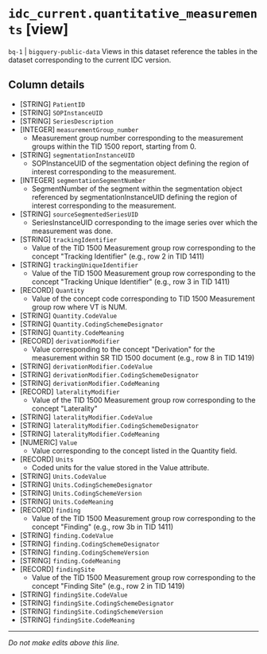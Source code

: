 # `idc_current.quantitative_measurements` [view]
`bq-1` | `bigquery-public-data`
Views in this dataset reference the tables in the dataset corresponding to the current IDC version.

## Column details
* [STRING]    `PatientID`
* [STRING]    `SOPInstanceUID`
* [STRING]    `SeriesDescription`
* [INTEGER]   `measurementGroup_number`
  - Measurement group number corresponding to the measurement groups within the TID 1500 report, starting from 0.
* [STRING]    `segmentationInstanceUID`
  - SOPInstanceUID of the segmentation object defining the region of interest corresponding to the measurement.
* [INTEGER]   `segmentationSegmentNumber`
  - SegmentNumber of the segment within the segmentation object referenced by segmentationInstanceUID defining the region of interest corresponding to the measurement.
* [STRING]    `sourceSegmentedSeriesUID`
  - SeriesInstanceUID corresponding to the image series over which the measurement was done.
* [STRING]    `trackingIdentifier`
  - Value of the TID 1500 Measurement group row corresponding to the concept "Tracking Identifier" (e.g., row 2 in TID 1411)
* [STRING]    `trackingUniqueIdentifier`
  - Value of the TID 1500 Measurement group row corresponding to the concept "Tracking Unique Identifier" (e.g., row 3 in TID 1411)
* [RECORD]    `Quantity`
  - Value of the concept code corresponding to TID 1500 Measurement group row where VT is NUM.
* [STRING]    `Quantity.CodeValue`
* [STRING]    `Quantity.CodingSchemeDesignator`
* [STRING]    `Quantity.CodeMeaning`
* [RECORD]    `derivationModifier`
  - Value corresponding to the concept "Derivation" for the measurement within SR TID 1500 document (e.g., row 8 in TID 1419)
* [STRING]    `derivationModifier.CodeValue`
* [STRING]    `derivationModifier.CodingSchemeDesignator`
* [STRING]    `derivationModifier.CodeMeaning`
* [RECORD]    `lateralityModifier`
  - Value of the TID 1500 Measurement group row corresponding to the concept "Laterality"
* [STRING]    `lateralityModifier.CodeValue`
* [STRING]    `lateralityModifier.CodingSchemeDesignator`
* [STRING]    `lateralityModifier.CodeMeaning`
* [NUMERIC]   `Value`
  - Value corresponding to the concept listed in the Quantity field.
* [RECORD]    `Units`
  - Coded units for the value stored in the Value attribute.
* [STRING]    `Units.CodeValue`
* [STRING]    `Units.CodingSchemeDesignator`
* [STRING]    `Units.CodingSchemeVersion`
* [STRING]    `Units.CodeMeaning`
* [RECORD]    `finding`
  - Value of the TID 1500 Measurement group row corresponding to the concept "Finding" (e.g., row 3b in TID 1411)
* [STRING]    `finding.CodeValue`
* [STRING]    `finding.CodingSchemeDesignator`
* [STRING]    `finding.CodingSchemeVersion`
* [STRING]    `finding.CodeMeaning`
* [RECORD]    `findingSite`
  - Value of the TID 1500 Measurement group row corresponding to the concept "Finding Site" (e.g., row 2 in TID 1419)
* [STRING]    `findingSite.CodeValue`
* [STRING]    `findingSite.CodingSchemeDesignator`
* [STRING]    `findingSite.CodingSchemeVersion`
* [STRING]    `findingSite.CodeMeaning`

-------------------------------------------------------------------------------
*Do not make edits above this line.*
